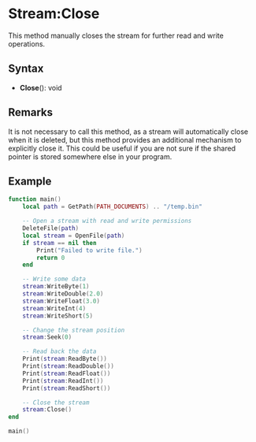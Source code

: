 # Stream:Close #
This method manually closes the stream for further read and write operations.

## Syntax ##
- **Close**(): void

## Remarks ##
It is not necessary to call this method, as a stream will automatically close when it is deleted, but this method provides an additional mechanism to explicitly close it. This could be useful if you are not sure if the shared pointer is stored somewhere else in your program.

## Example

```lua
function main()
    local path = GetPath(PATH_DOCUMENTS) .. "/temp.bin"

    -- Open a stream with read and write permissions
    DeleteFile(path)
    local stream = OpenFile(path)
    if stream == nil then
        Print("Failed to write file.")
        return 0
    end

    -- Write some data
    stream:WriteByte(1)
    stream:WriteDouble(2.0)
    stream:WriteFloat(3.0)
    stream:WriteInt(4)
    stream:WriteShort(5)

    -- Change the stream position
    stream:Seek(0)

    -- Read back the data
    Print(stream:ReadByte())
    Print(stream:ReadDouble())
    Print(stream:ReadFloat())
    Print(stream:ReadInt())
    Print(stream:ReadShort())

    -- Close the stream
    stream:Close()
end

main()
```